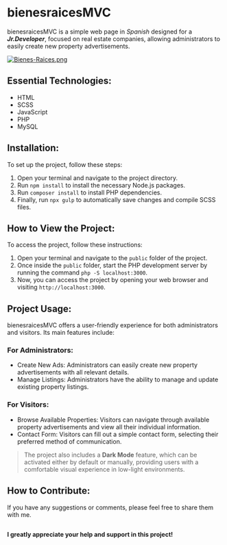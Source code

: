 # bienesraicesMVC

bienesraicesMVC is a simple web page in *Spanish* designed for a ***Jr.Developer***, focused on real estate companies, allowing administrators to easily create new property advertisements.

[![Bienes-Raices.png](https://i.postimg.cc/rmwR5DwF/Bienes-Raices.png)](https://postimg.cc/xkBd2TmW)

## Essential Technologies:

- HTML
- SCSS
- JavaScript
- PHP
- MySQL

## Installation:

To set up the project, follow these steps:

1. Open your terminal and navigate to the project directory.
2. Run `npm install` to install the necessary Node.js packages.
3. Run `composer install` to install PHP dependencies.
4. Finally, run `npx gulp` to automatically save changes and compile SCSS files.

## How to View the Project:

To access the project, follow these instructions:

1. Open your terminal and navigate to the `public` folder of the project.
2. Once inside the `public` folder, start the PHP development server by running the command `php -S localhost:3000`.
3. Now, you can access the project by opening your web browser and visiting `http://localhost:3000`.

## Project Usage:

bienesraicesMVC offers a user-friendly experience for both administrators and visitors. Its main features include:

### For Administrators:

- Create New Ads: Administrators can easily create new property advertisements with all relevant details.
- Manage Listings: Administrators have the ability to manage and update existing property listings.

### For Visitors:

- Browse Available Properties: Visitors can navigate through available property advertisements and view all their individual information.
- Contact Form: Visitors can fill out a simple contact form, selecting their preferred method of communication.

> The project also includes a **Dark Mode** feature, which can be
> activated either by default or manually, providing users with a
> comfortable visual experience in low-light environments.

## How to Contribute:

If you have any suggestions or comments, please feel free to share them with me.

## 

 **I greatly appreciate your help and support in this project!**
